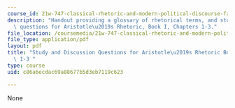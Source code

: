 ```yaml
---
course_id: 21w-747-classical-rhetoric-and-modern-political-discourse-fall-2009
description: "Handout providing a glossary of rhetorical terms, and study and discussion\
  \ questions for Aristotle\u2019s Rhetoric, Book I, Chapters 1-3."
file_location: /coursemedia/21w-747-classical-rhetoric-and-modern-political-discourse-fall-2009/c86a6ecdac69a88677b5d3eb7119c623_MIT21W_747_01F09_study01.pdf
file_type: application/pdf
layout: pdf
title: "Study and Discussion Questions for Aristotle\u2019s Rhetoric Book I Chaps.\
  \ 1-3 "
type: course
uid: c86a6ecdac69a88677b5d3eb7119c623

---
```

None
